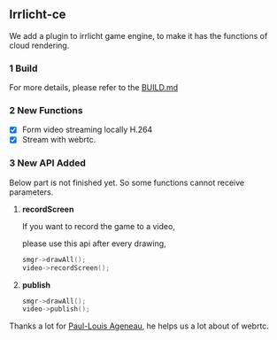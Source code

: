 ## Irrlicht-ce
We add a plugin to irrlicht game engine, to make it has the functions of cloud rendering. 

### 1 Build

For more details, please refer to the [BUILD.md](./doc/BUILD.md)

### 2 New Functions
- [x] Form video streaming locally  H.264
- [x] Stream with webrtc. 

### 3 New API Added

Below part is not finished yet. So some functions cannot receive parameters.

1. **recordScreen**

   If you want to record the game to a video,

   please use this api after every drawing,

   ```c++
   smgr->drawAll();
   video->recordScreen();
   ```

2. **publish**

   ```c++
   smgr->drawAll();
   video->publish();
   ```

   



Thanks a lot for [Paul-Louis Ageneau](https://github.com/paullouisageneau), he helps us a lot about of webrtc.

